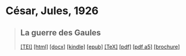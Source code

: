# César, Jules, 1926

> ## La guerre des Gaules
>  <a title="Source XML/TEI" class="mime48 tei" href="https://hurlus.github.io/tei/cesar-52_gaules-1926.xml">[TEI]</a>  <a title="HTML une page" class="mime48 html" href="https://hurlus.github.io/cesar-52_gaules-1926/cesar-52_gaules-1926.html">[html]</a>  <a title="Bureautique (LibreOffice, MS.Word)" class="mime48 docx" href="https://hurlus.github.io/cesar-52_gaules-1926/cesar-52_gaules-1926.docx">[docx]</a>  <a title="Amazon.kindle" class="mime48 mobi" href="https://hurlus.github.io/cesar-52_gaules-1926/cesar-52_gaules-1926.mobi">[kindle]</a>  <a title="EPUB, pour liseuses et téléphones" class="mime48 epub" href="https://hurlus.github.io/cesar-52_gaules-1926/cesar-52_gaules-1926.epub">[epub]</a>  <a title="LaTeX" class="mime48 tex" href="https://hurlus.github.io/cesar-52_gaules-1926/cesar-52_gaules-1926.tex">[TeX]</a>  <a title="PDF à imprimer, A4 2 colonnes" class="mime48 pdf" href="https://hurlus.github.io/cesar-52_gaules-1926/cesar-52_gaules-1926.pdf">[pdf]</a>  <a title="PDF à lire, A5 une colonne" class="mime48 a5" href="https://hurlus.github.io/cesar-52_gaules-1926/cesar-52_gaules-1926_a5.pdf">[pdf a5]</a>  <a title="Brochure à agrafer, pdf imposé pour imprimante recto/verso" class="mime48 brochure" href="https://hurlus.github.io/cesar-52_gaules-1926/cesar-52_gaules-1926_brochure.pdf">[brochure]</a> 
